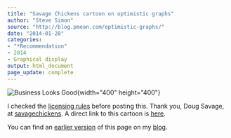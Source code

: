 ```yaml
---
title: "Savage Chickens cartoon on optimistic graphs"
author: "Steve Simon"
source: "http://blog.pmean.com/optimistic-graphs/"
date: "2014-01-28"
categories:
- "*Recommendation"
- 2014
- Graphical display
output: html_document
page_update: complete
---
```


![Business Looks
Good](https://www.savagechickens.com/wp-content/uploads/chickengraphs.jpg){width="400" height="400"}

<!---more--->

I checked the [licensing rules][sav1] before posting this. Thank you, Doug Savage, at [savagechickens][sav2]. A direct link to this cartoon is [here][sav3].

You can find an [earlier version][sim1] of this page on my [blog][sim2].

[sim1]: http://blog.pmean.com/optimistic-graphs/
[sim2]: http://blog.pmean.com

[sav1]: http://www.savagechickens.com/rates
[sav2]: http://www.savagechickens.com/
[sav3]: http://www.savagechickens.com/2014/01/business-looks-good.html
